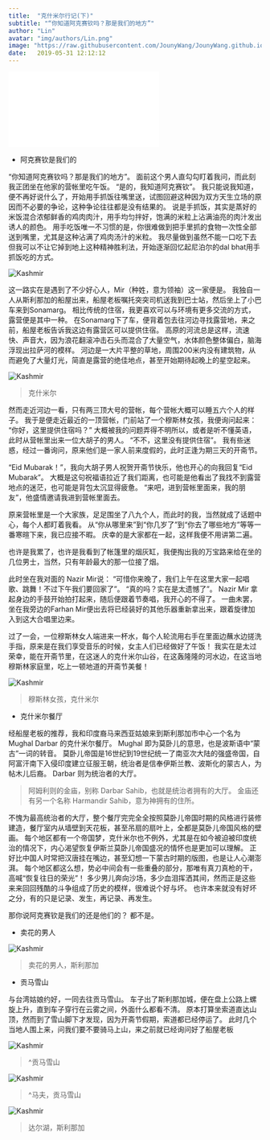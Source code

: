 ```yaml
---
title:  "克什米尔行记(下)"
subtitle: "“你知道阿克赛钦吗？那是我们的地方”"
author: "Lin"
avatar: "img/authors/Lin.png"
image: "https://raw.githubusercontent.com/JounyWang/JounyWang.github.io/master/_posts/travel/img/IMG_9813.JPG"
date:   2019-05-31 12:12:12
---
```

<iframe frameborder="no" border="0" marginwidth="0" marginheight="0" src="//music.163.com/outchain/player?type=2&id=488919853&auto=1&height=66"></iframe>



 - 阿克赛钦是我们的

“你知道阿克赛钦吗？那是我们的地方”。
面前这个男人直勾勾盯着我问，而此刻我正团坐在他家的营帐里吃午饭。
“是的，我知道阿克赛钦”。
我只能说我知道，便不再好说什么了，开始用手抓饭往嘴里送，试图回避这种因为双方天生立场的原因而不必要的争论，这种争论往往都是没有结果的。
说是手抓饭，其实是蒸好的米饭混合浓郁鲜香的鸡肉肉汁，用手均匀拌好，饱满的米粒上沾满油亮的肉汁发出诱人的颜色。
用手吃饭唯一不习惯的是，你很难做到把手里抓的食物一次性全部送到嘴里，尤其是这种沾满了鸡肉汤汁的米粒。
我尽量做到虽然不能一口吃下去但我可以不让它掉到地上这种精神胜利法，开始逐渐回忆起尼泊尔的dal bhat用手抓饭吃的方式。

![Kashmir](https://raw.githubusercontent.com/JounyWang/JounyWang.github.io/master/_posts/travel/img/IMG_9800.JPG)

这一路实在是遇到了不少好心人，Mir（种姓，意为领袖）这一家便是。
我独自一人从斯利那加的船屋出来，船屋老板嘱托突突司机送我到巴士站，然后坐上了小巴车来到Sonamarg。
相比传统的住宿，我更喜欢可以与环境有更多交流的方式，露营便是其中一种。
在Sonamarg下了车，便背着包去往河边寻找露营地，来之前，船屋老板告诉我这边有露营区可以提供住宿。
高原的河流总是这样，流速快、声音大，因为浪花翻滚冲击石头而混合了大量空气，水体颜色整体偏白，脑海浮现出拉萨河的模样。
河边是一大片平整的草地，周围200米内没有建筑物，从而避免了大量灯光，简直是露营的绝佳地点，甚至开始期待起晚上的星空起来。

![Kashmir](https://raw.githubusercontent.com/JounyWang/JounyWang.github.io/master/_posts/travel/img/IMG_9817.JPG)
>克什米尔

然而走近河边一看，只有两三顶大号的营帐，每个营帐大概可以睡五六个人的样子。
我于是便走近最近的一顶营帐，门前站了一个穆斯林女孩，我便询问起来：
“你好，这里提供住宿吗？”
大概被我的问题弄得不明所以，或者是听不懂英语，此时从营帐里出来一位大胡子的男人。
“不不，这里没有提供住宿”。
我有些迷惑，经过一番询问，原来他们是一家人前来度假的，此时正逢为期三天的开斋节。

“Eid Mubarak！”，我向大胡子男人祝贺开斋节快乐，他也开心的向我回复“Eid Mubarak”。
大概是这句祝福语拉近了我们距离，也可能是他看出了我找不到露营地点的迷茫，也可能是背包太沉显得疲惫。
“来吧，进到营帐里面来，我的朋友”，他盛情邀请我进到营帐里面去。

原来营帐里是一个大家族，足足围坐了八九个人，而此时的我，当然就成了话题中心，每个人都盯着我看。
从“你从哪里来”到“你几岁了”到“你去了哪些地方”等等一番寒暄下来，我已应接不暇。
庆幸的是大家都在一起，这样我便不用讲第二遍。

也许是我累了，也许是我看到了帐篷里的烟灰缸，我便掏出我的万宝路来给在坐的几位男士，当然，只有年龄最大的那一位接了烟。

此时坐在我对面的 Nazir Mir说：
“可惜你来晚了，我们上午在这里大家一起唱歌、跳舞！不过下午我们要回家了”。
“真的吗？实在是太遗憾了”。
Nazir Mir 拿起身边的手鼓开始拍打起来，随后便跟着节奏唱，我开心的不得了。
一曲未罢，坐在我旁边的Farhan Mir便出去将已经装好的其他乐器重新拿出来，跟着旋律加入到这大合唱里边来。


过了一会，一位穆斯林女人端进来一杯水，每个人轮流用右手在里面边蘸水边搓洗手指，原来是在我们享受音乐的时候，女主人们已经做好了午饭！
我实在是太过荣幸，能在开斋节里，在这迷人的克什米尔山谷，在这轰隆隆的河水边，在这当地穆斯林家庭里，吃上一顿地道的开斋节美餐！

![Kashmir](https://raw.githubusercontent.com/JounyWang/JounyWang.github.io/master/_posts/travel/img/IMG_9813.JPG)
>穆斯林女孩，克什米尔



 - 克什米尔餐厅

经船屋老板的推荐，我和印度裔马来西亚姑娘来到斯利那加市中心一个名为 Mughal Darbar 的克什米尔餐厅。
Mughal 即为莫卧儿的意思，也是波斯语中“蒙古”一词的转音。
莫卧儿帝国是16世纪到19世纪统一了南亚次大陆的强盛帝国，自阿富汗南下入侵印度建立征服王朝，统治者是信奉伊斯兰教、波斯化的蒙古人，为帖木儿后裔。
Darbar 则为统治者的大厅。

>阿姆利则的金庙，别称 Darbar Sahib，也就是统治者拥有的大厅。
金庙还有另一个名称 Harmandir Sahib，意为神拥有的住所。

不愧为最高统治者的大厅，整个餐厅完完全全按照莫卧儿帝国时期的风格进行装修建造，餐厅室内从墙壁到天花板，甚至吊扇的扇叶上，全都是莫卧儿帝国风格的壁画。
每个地区都有一个帝国梦，克什米尔也不例外，尤其是在如今被迫被印度统治的情况下，内心渴望恢复伊斯兰莫卧儿帝国盛况的情怀也是更加可以理解。
正好比中国人时常把汉唐挂在嘴边，甚至幻想一下蒙古时期的版图，也是让人心潮澎湃。
每个地区都这么想，势必中间会有一些重叠的部分，那唯有真刀真枪的干，高喊“恢复往日的荣光”！
多少男儿奔向沙场，多少血泪挥洒其间，然而正是这些来来回回残酷的斗争组成了历史的模样，很难说个好与坏。
也许本来就没有好坏之分，有的只是记录、发生，再记录、再发生。

那你说阿克赛钦是我们的还是他们的？
都不是。


 - 卖花的男人

![Kashmir](https://raw.githubusercontent.com/JounyWang/JounyWang.github.io/master/_posts/travel/img/IMG_9584.JPG)
>卖花的男人，斯利那加

 - 贡马雪山

与台湾姑娘约好，一同去往贡马雪山。
车子出了斯利那加城，便在盘上公路上螺旋上升，直到车子穿行在云雾之间，外面什么都看不清。
原本打算坐索道直达山顶，然而到了雪山脚下才发现，因为开斋节假期，索道都已经停运了。
此时几个当地人围上来，问我们要不要骑马上山，来之前就已经询问好了船屋老板


![Kashmir](https://raw.githubusercontent.com/JounyWang/JounyWang.github.io/master/_posts/travel/img/IMG_9369.JPG)
>^贡马雪山

![Kashmir](https://raw.githubusercontent.com/JounyWang/JounyWang.github.io/master/_posts/travel/img/IMG_9415.JPG)
>^马夫，贡马雪山


![Kashmir](https://raw.githubusercontent.com/JounyWang/JounyWang.github.io/master/_posts/travel/img/IMG_9603.JPG)
>达尔湖，斯利那加



